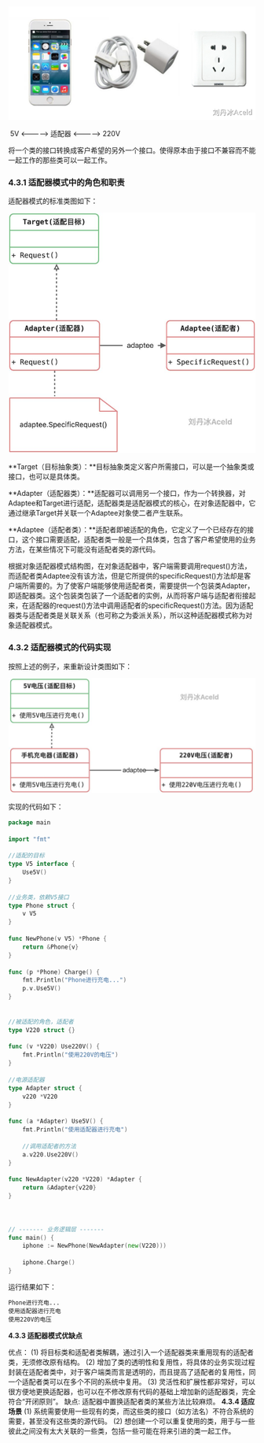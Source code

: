 ![img](image/1656924938630-c6ea1182-2c77-4596-96e5-4a47a8d86bb5.png)

​		  5V	 <————>                       适配器	      <————>	     220V 



将一个类的接口转换成客户希望的另外一个接口。使得原本由于接口不兼容而不能一起工作的那些类可以一起工作。

### 4.3.1 适配器模式中的角色和职责

适配器模式的标准类图如下：

![img](image/1656929503296-69d34009-1251-44ef-b55d-3a7d640640c1.jpeg)

**Target（目标抽象类）：**目标抽象类定义客户所需接口，可以是一个抽象类或接口，也可以是具体类。

**Adapter（适配器类）：**适配器可以调用另一个接口，作为一个转换器，对Adaptee和Target进行适配，适配器类是适配器模式的核心，在对象适配器中，它通过继承Target并关联一个Adaptee对象使二者产生联系。

**Adaptee（适配者类）：**适配者即被适配的角色，它定义了一个已经存在的接口，这个接口需要适配，适配者类一般是一个具体类，包含了客户希望使用的业务方法，在某些情况下可能没有适配者类的源代码。

根据对象适配器模式结构图，在对象适配器中，客户端需要调用request()方法，而适配者类Adaptee没有该方法，但是它所提供的specificRequest()方法却是客户端所需要的。为了使客户端能够使用适配者类，需要提供一个包装类Adapter，即适配器类。这个包装类包装了一个适配者的实例，从而将客户端与适配者衔接起来，在适配器的request()方法中调用适配者的specificRequest()方法。因为适配器类与适配者类是关联关系（也可称之为委派关系），所以这种适配器模式称为对象适配器模式。



### 4.3.2 适配器模式的代码实现

按照上述的例子，来重新设计类图如下：

![img](image/1663246766976-ee2f4d57-ba40-435d-884c-e4727638c584.jpeg)



实现的代码如下：

```go
package main

import "fmt"

//适配的目标
type V5 interface {
	Use5V()
}

//业务类，依赖V5接口
type Phone struct {
	v V5
}

func NewPhone(v V5) *Phone {
	return &Phone{v}
}

func (p *Phone) Charge() {
	fmt.Println("Phone进行充电...")
	p.v.Use5V()
}


//被适配的角色，适配者
type V220 struct {}

func (v *V220) Use220V() {
	fmt.Println("使用220V的电压")
}

//电源适配器
type Adapter struct {
	v220 *V220
}

func (a *Adapter) Use5V() {
	fmt.Println("使用适配器进行充电")

	//调用适配者的方法
	a.v220.Use220V()
}

func NewAdapter(v220 *V220) *Adapter {
	return &Adapter{v220}
}



// ------- 业务逻辑层 -------
func main() {
	iphone := NewPhone(NewAdapter(new(V220)))

	iphone.Charge()
}
```

运行结果如下：

```bash
Phone进行充电...
使用适配器进行充电
使用220V的电压
```

**4.3.3 适配器模式优缺点**

优点：
(1) 将目标类和适配者类解耦，通过引入一个适配器类来重用现有的适配者类，无须修改原有结构。
(2) 增加了类的透明性和复用性，将具体的业务实现过程封装在适配者类中，对于客户端类而言是透明的，而且提高了适配者的复用性，同一个适配者类可以在多个不同的系统中复用。
(3) 灵活性和扩展性都非常好，可以很方便地更换适配器，也可以在不修改原有代码的基础上增加新的适配器类，完全符合“开闭原则”。
缺点:
适配器中置换适配者类的某些方法比较麻烦。
**4.3.4 适应场景**
(1) 系统需要使用一些现有的类，而这些类的接口（如方法名）不符合系统的需要，甚至没有这些类的源代码。
(2) 想创建一个可以重复使用的类，用于与一些彼此之间没有太大关联的一些类，包括一些可能在将来引进的类一起工作。









